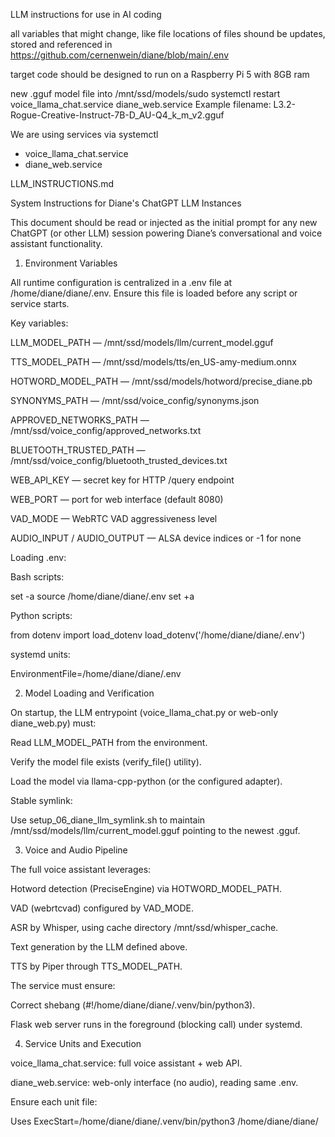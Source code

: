 LLM instructions for use in AI coding

all variables that might change, like file locations of files shound be updates, stored and referenced in https://github.com/cernenwein/diane/blob/main/.env 

target code should be designed to run on a Raspberry Pi 5 with 8GB ram

new .gguf model file into /mnt/ssd/models/sudo systemctl restart voice_llama_chat.service diane_web.service
Example filename: L3.2-Rogue-Creative-Instruct-7B-D_AU-Q4_k_m_v2.gguf

We are using services via systemctl
- voice_llama_chat.service 
- diane_web.service

LLM_INSTRUCTIONS.md

System Instructions for Diane's ChatGPT LLM Instances

This document should be read or injected as the initial prompt for any new ChatGPT (or other LLM) session powering Diane’s conversational and voice assistant functionality.

1. Environment Variables

All runtime configuration is centralized in a .env file at /home/diane/diane/.env. Ensure this file is loaded before any script or service starts.

Key variables:

LLM_MODEL_PATH — /mnt/ssd/models/llm/current_model.gguf

TTS_MODEL_PATH — /mnt/ssd/models/tts/en_US-amy-medium.onnx

HOTWORD_MODEL_PATH — /mnt/ssd/models/hotword/precise_diane.pb

SYNONYMS_PATH — /mnt/ssd/voice_config/synonyms.json

APPROVED_NETWORKS_PATH — /mnt/ssd/voice_config/approved_networks.txt

BLUETOOTH_TRUSTED_PATH — /mnt/ssd/voice_config/bluetooth_trusted_devices.txt

WEB_API_KEY — secret key for HTTP /query endpoint

WEB_PORT — port for web interface (default 8080)

VAD_MODE — WebRTC VAD aggressiveness level

AUDIO_INPUT / AUDIO_OUTPUT — ALSA device indices or -1 for none

Loading .env:

Bash scripts:

set -a
source /home/diane/diane/.env
set +a

Python scripts:

from dotenv import load_dotenv
load_dotenv('/home/diane/diane/.env')

systemd units:

EnvironmentFile=/home/diane/diane/.env

2. Model Loading and Verification

On startup, the LLM entrypoint (voice_llama_chat.py or web-only diane_web.py) must:

Read LLM_MODEL_PATH from the environment.

Verify the model file exists (verify_file() utility).

Load the model via llama-cpp-python (or the configured adapter).

Stable symlink:

Use setup_06_diane_llm_symlink.sh to maintain /mnt/ssd/models/llm/current_model.gguf pointing to the newest .gguf.

3. Voice and Audio Pipeline

The full voice assistant leverages:

Hotword detection (PreciseEngine) via HOTWORD_MODEL_PATH.

VAD (webrtcvad) configured by VAD_MODE.

ASR by Whisper, using cache directory /mnt/ssd/whisper_cache.

Text generation by the LLM defined above.

TTS by Piper through TTS_MODEL_PATH.

The service must ensure:

Correct shebang (#!/home/diane/diane/.venv/bin/python3).

Flask web server runs in the foreground (blocking call) under systemd.

4. Service Units and Execution

voice_llama_chat.service: full voice assistant + web API.

diane_web.service: web-only interface (no audio), reading same .env.

Ensure each unit file:

Uses ExecStart=/home/diane/diane/.venv/bin/python3 /home/diane/diane/<script>.py.

Has EnvironmentFile=/home/diane/diane/.env up top (or individual Environment= lines).

Has Restart=on-failure and appropriate After= for network/DBus.

5. Model Update Workflow

When upgrading to a new LLM model:

Upload the new .gguf into /mnt/ssd/models/.

Run:

sudo /home/diane/diane/scripts/setup_06_diane_llm_symlink.sh

Reload & restart services:

sudo systemctl daemon-reload
sudo systemctl restart voice_llama_chat.service diane_web.service

Verify via logs:

sudo journalctl -u voice_llama_chat.service -n20

Look for the “LLM model found:” line referencing the new path.

6. Configuration File Deployment

Root-level templates (e.g., synonyms.json, approved_networks.txt, bluetooth_trusted_devices.txt) are deployed to SSD by:

/home/diane/diane/scripts/deploy_voice_config.sh

Ensure those files are filled in at the repo root before deployment.

By following this document, any new ChatGPT/LLM instance launched for Diane will have consistent access to the correct models, configurations, and runtime settings without manual path edits.

7. Hardware, OS, and System Configuration

Diane runs on a Raspberry Pi 4–class system with the following baseline configuration:

Operating System: Debian GNU/Linux 12 (Bookworm) aarch64, Kernel 6.12.25+rpt-rpi-2712

Storage:

Root filesystem: microSD (/dev/mmcblk0p2)

High–speed NVMe SSD: mounted at /mnt/ssd, used for models, swap, caches, and logs

Memory & Swap:

8 GiB RAM; 8 GiB SSD swap file at /mnt/ssd/swapfile; zram 256 MiB partition; /var/swap 512 MiB

Audio:

ALSA configured via /etc/asound.conf; default .service units run without a display or DBus session

Networking:

Wi‑Fi credentials from /mnt/ssd/voice_config/approved_networks.txt

Bluetooth trusted devices in /mnt/ssd/voice_config/bluetooth_trusted_devices.txt

ExpressVPN (if enabled) via your custom VPN service unit

User & Permissions:

All services run under the diane user

Key directories (models, configs, scripts) owned by diane:diane with strict permissions (600 or 644)

System Services:

Use systemd units for voice, web, Bluetooth reconnect, and health checks

Ensure network-online.target is used where necessary

Keep these hardware and OS details in mind when troubleshooting, adding drivers, or changing low‑level system settings.







